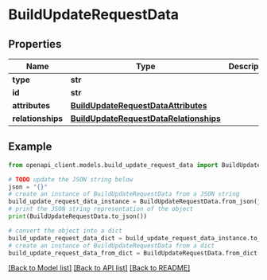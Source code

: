 # BuildUpdateRequestData


## Properties

Name | Type | Description | Notes
------------ | ------------- | ------------- | -------------
**type** | **str** |  | 
**id** | **str** |  | 
**attributes** | [**BuildUpdateRequestDataAttributes**](BuildUpdateRequestDataAttributes.md) |  | [optional] 
**relationships** | [**BuildUpdateRequestDataRelationships**](BuildUpdateRequestDataRelationships.md) |  | [optional] 

## Example

```python
from openapi_client.models.build_update_request_data import BuildUpdateRequestData

# TODO update the JSON string below
json = "{}"
# create an instance of BuildUpdateRequestData from a JSON string
build_update_request_data_instance = BuildUpdateRequestData.from_json(json)
# print the JSON string representation of the object
print(BuildUpdateRequestData.to_json())

# convert the object into a dict
build_update_request_data_dict = build_update_request_data_instance.to_dict()
# create an instance of BuildUpdateRequestData from a dict
build_update_request_data_from_dict = BuildUpdateRequestData.from_dict(build_update_request_data_dict)
```
[[Back to Model list]](../README.md#documentation-for-models) [[Back to API list]](../README.md#documentation-for-api-endpoints) [[Back to README]](../README.md)


